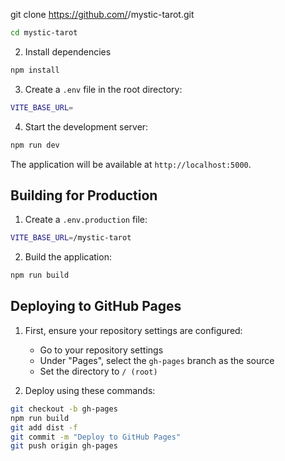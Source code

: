 git clone https://github.com/<your-username>/mystic-tarot.git
```bash
cd mystic-tarot
```


2. Install dependencies
```bash
npm install
```

3. Create a `.env` file in the root directory:
```bash
VITE_BASE_URL=
```

4. Start the development server:
```bash
npm run dev
```

The application will be available at `http://localhost:5000`.

## Building for Production

1. Create a `.env.production` file:
```bash
VITE_BASE_URL=/mystic-tarot
```

2. Build the application:
```bash
npm run build
```

## Deploying to GitHub Pages

1. First, ensure your repository settings are configured:
   - Go to your repository settings
   - Under "Pages", select the `gh-pages` branch as the source
   - Set the directory to `/ (root)`

2. Deploy using these commands:
```bash
git checkout -b gh-pages
npm run build
git add dist -f
git commit -m "Deploy to GitHub Pages"
git push origin gh-pages
